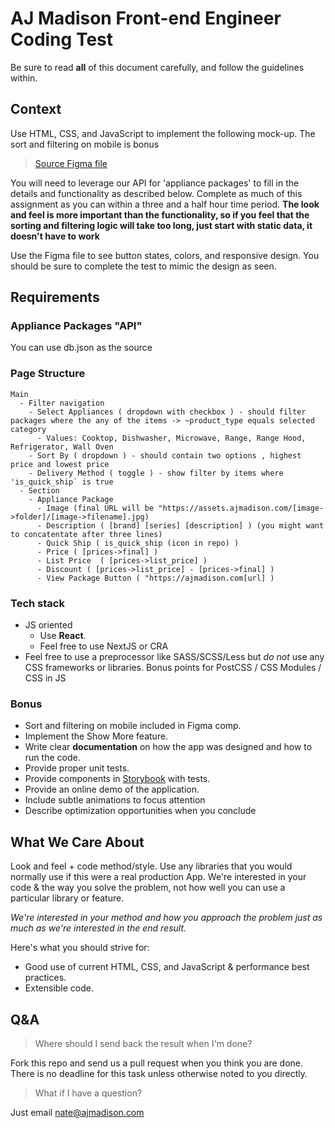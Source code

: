 # AJ Madison Front-end Engineer Coding Test

Be sure to read **all** of this document carefully, and follow the guidelines within.

## Context

Use HTML, CSS, and JavaScript to implement the following mock-up.  The sort and filtering on mobile is bonus

> [Source Figma file](https://www.figma.com/file/864G1U99suRA6O5DHPwdqG/Coding-Test?node-id=0%3A1)

You will need to leverage our API for 'appliance packages' to fill in the details and functionality as described below. Complete as much of this assignment as you can within a three and a half hour time period. 
**The look and feel is more important than the functionality, so if you feel that the sorting and filtering logic will take too long, just start with static data, it doesn't have to work**

Use the Figma file to see button states, colors, and responsive design.  You should be sure to complete the test to mimic the design as seen.


## Requirements

### Appliance Packages "API"

You can use db.json as the source

### Page Structure

```
Main
  - Filter navigation
    - Select Appliances ( dropdown with checkbox ) - should filter packages where the any of the items -> ~product_type equals selected category  
      - Values: Cooktop, Dishwasher, Microwave, Range, Range Hood, Refrigerator, Wall Oven  
    - Sort By ( dropdown ) - should contain two options , highest price and lowest price
    - Delivery Method ( toggle ) - show filter by items where 'is_quick_ship` is true
  - Section
    - Appliance Package
      - Image (final URL will be "https://assets.ajmadison.com/[image->folder]/[image->filename].jpg)
      - Description ( [brand] [series] [description] ) (you might want to concatentate after three lines)
      - Quick Ship ( is_quick_ship (icon in repo) )
      - Price ( [prices->final] )
      - List Price  ( [prices->list_price] )
      - Discount ( [prices->list_price] - [prices->final] )
      - View Package Button ( "https://ajmadison.com[url] )
```

### Tech stack

- JS oriented
  - Use **React**.
  - Feel free to use NextJS or CRA
- Feel free to use a preprocessor like SASS/SCSS/Less but _do not_ use any CSS frameworks or libraries. Bonus points for PostCSS / CSS Modules / CSS in JS

### Bonus

- Sort and filtering on mobile included in Figma comp.
- Implement the Show More feature.
- Write clear **documentation** on how the app was designed and how to run the code.
- Provide proper unit tests.
- Provide components in [Storybook](https://storybook.js.org) with tests.
- Provide an online demo of the application.
- Include subtle animations to focus attention
- Describe optimization opportunities when you conclude

## What We Care About

Look and feel + code method/style. Use any libraries that you would normally use if this were a real production App. We're interested in your code & the way you solve the problem, not how well you can use a particular library or feature. 

_We're interested in your method and how you approach the problem just as much as we're interested in the end result._

Here's what you should strive for:

- Good use of current HTML, CSS, and JavaScript & performance best practices.
- Extensible code.

## Q&A

> Where should I send back the result when I'm done?

Fork this repo and send us a pull request when you think you are done. There is no deadline for this task unless otherwise noted to you directly.

> What if I have a question?

Just email nate@ajmadison.com

